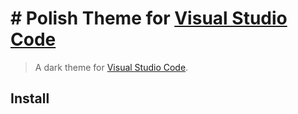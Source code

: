 # # Polish Theme for [Visual Studio Code](http://code.visualstudio.com)


> A dark theme for [Visual Studio Code](http://code.visualstudio.com).

## Install

